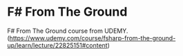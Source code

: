 # F# From The Ground
F# From The Ground course from UDEMY.  (https://www.udemy.com/course/fsharp-from-the-ground-up/learn/lecture/22825151#content)
